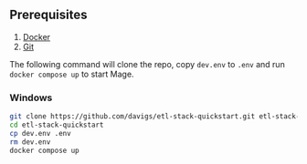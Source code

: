 ## Prerequisites
1. [Docker](https://docs.docker.com/engine/install/)
2. [Git](https://git-scm.com/book/en/v2/Getting-Started-Installing-Git)

The following command will clone the repo, copy `dev.env` to `.env` and run `docker compose up` to start Mage.

### Windows

```bash
git clone https://github.com/davigs/etl-stack-quickstart.git etl-stack-quickstart 
cd etl-stack-quickstart
cp dev.env .env
rm dev.env
docker compose up
```